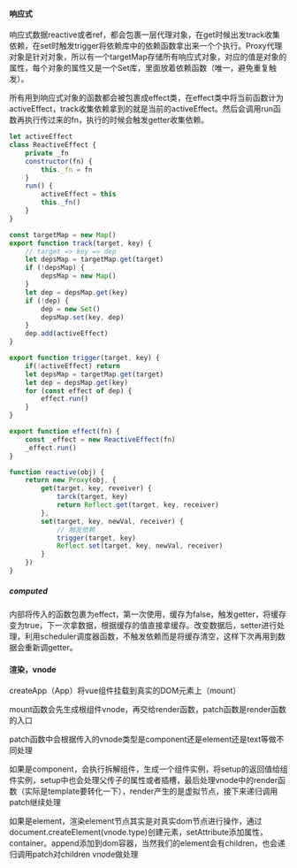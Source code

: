 #### 响应式

响应式数据reactive或者ref，都会包裹一层代理对象，在get时候出发track收集依赖，在set时触发trigger将依赖库中的依赖函数拿出来一个个执行。Proxy代理对象是针对对象，所以有一个targetMap存储所有响应式对象，对应的值是对象的属性，每个对象的属性又是一个Set库，里面放着依赖函数（唯一，避免重复触发）。

所有用到响应式对象的函数都会被包裹成effect类，在effect类中将当前函数计为activeEffect，track收集依赖拿到的就是当前的activeEffect。然后会调用run函数再执行传过来的fn，执行的时候会触发getter收集依赖。

~~~js
let activeEffect
class ReactiveEffect {
    private _fn
    constructor(fn) {
        this._fn = fn
    }
    run() {
        activeEffect = this
        this._fn()
    }
}

const targetMap = new Map()
export function track(target, key) {
    // target => key => dep
    let depsMap = targetMap.get(target)
    if (!depsMap) {
        depsMap = new Map()
    }
    let dep = depsMap.get(key)
    if (!dep) {
        dep = new Set()
        depsMap.set(key, dep)
    }
    dep.add(activeEffect)
}

export function trigger(target, key) {
    if(!activeEffect) return
    let depsMap = targetMap.get(target)
    let dep = depsMap.get(key)
    for (const effect of dep) {
        effect.run()
    }
}

export function effect(fn) {
    const _effect = new ReactiveEffect(fn)
    _effect.run()
}
~~~

~~~js
function reactive(obj) {
    return new Proxy(obj, {
        get(target, key, reveiver) {
            tarck(target, key)
            return Reflect.get(target, key, receiver)
        },
        set(target, key, newVal, receiver) {
      		// 触发依赖
      		trigger(target, key)
      		Reflect.set(target, key, newVal, receiver)
    	}
    })
}
~~~

##### computed

内部将传入的函数包裹为effect，第一次使用，缓存为false，触发getter，将缓存变为true，下一次拿数据，根据缓存的值直接拿缓存。改变数据后，setter进行处理，利用scheduler调度器函数，不触发依赖而是将缓存清空，这样下次再用到数据会重新调getter。

#### 渲染，vnode

createApp（App）将vue组件挂载到真实的DOM元素上（mount）

mount函数会先生成根组件vnode，再交给render函数，patch函数是render函数的入口

patch函数中会根据传入的vnode类型是component还是element还是text等做不同处理

如果是component，会执行拆解组件，生成一个组件实例，将setup的返回值给组件实例，setup中也会处理父传子的属性或者插槽，最后处理vnode中的render函数（实际是template要转化一下），render产生的是虚拟节点，接下来递归调用patch继续处理

如果是element，渲染element节点其实是对真实dom节点进行操作，通过document.createElement(vnode.type)创建元素，setAttribute添加属性，container。append添加到dom容器，当然我们的element会有children，也会递归调用patch对children  vnode做处理

